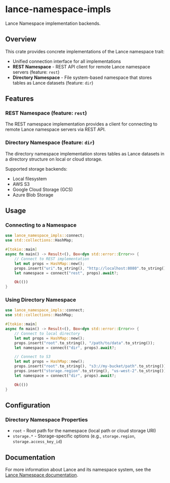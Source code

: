 # lance-namespace-impls

Lance Namespace implementation backends.

## Overview

This crate provides concrete implementations of the Lance namespace trait:

- Unified connection interface for all implementations
- **REST Namespace** - REST API client for remote Lance namespace servers (feature: `rest`)
- **Directory Namespace** - File system-based namespace that stores tables as Lance datasets (feature: `dir`)

## Features

### REST Namespace (feature: `rest`)

The REST namespace implementation provides a client for connecting to remote Lance namespace servers via REST API.

### Directory Namespace (feature: `dir`)

The directory namespace implementation stores tables as Lance datasets in a directory structure on local or cloud storage.

Supported storage backends:
- Local filesystem
- AWS S3
- Google Cloud Storage (GCS)
- Azure Blob Storage

## Usage

### Connecting to a Namespace

```rust
use lance_namespace_impls::connect;
use std::collections::HashMap;

#[tokio::main]
async fn main() -> Result<(), Box<dyn std::error::Error>> {
    // Connect to REST implementation
    let mut props = HashMap::new();
    props.insert("uri".to_string(), "http://localhost:8080".to_string());
    let namespace = connect("rest", props).await?;

    Ok(())
}
```

### Using Directory Namespace

```rust
use lance_namespace_impls::connect;
use std::collections::HashMap;

#[tokio::main]
async fn main() -> Result<(), Box<dyn std::error::Error>> {
    // Connect to local directory
    let mut props = HashMap::new();
    props.insert("root".to_string(), "/path/to/data".to_string());
    let namespace = connect("dir", props).await?;

    // Connect to S3
    let mut props = HashMap::new();
    props.insert("root".to_string(), "s3://my-bucket/path".to_string());
    props.insert("storage.region".to_string(), "us-west-2".to_string());
    let namespace = connect("dir", props).await?;

    Ok(())
}
```

## Configuration

### Directory Namespace Properties

- `root` - Root path for the namespace (local path or cloud storage URI)
- `storage.*` - Storage-specific options (e.g., `storage.region`, `storage.access_key_id`)

## Documentation

For more information about Lance and its namespace system, see the [Lance Namespace documentation](https://lancedb.github.io/lance/format/namespace).
